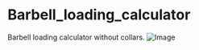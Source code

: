 # Barbell_loading_calculator

Barbell loading calculator without collars.
![Image](https://i.imgur.com/d0bTGa6.png)
